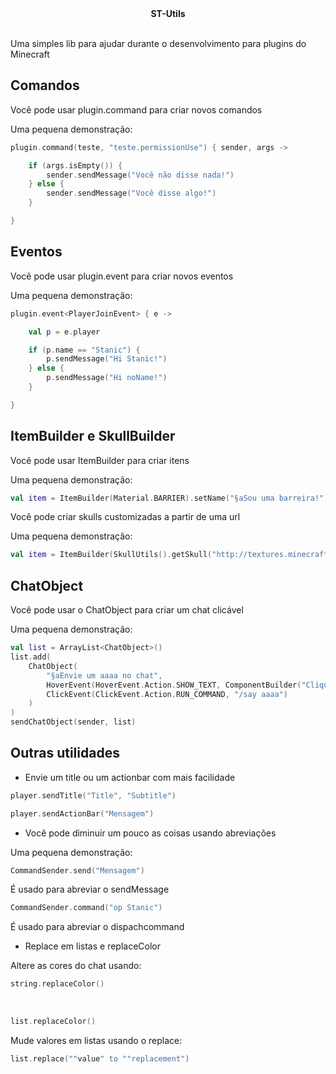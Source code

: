 <div align="center">
  <b>ST-Utils</b><br><br>
</div>

Uma simples lib para ajudar durante o desenvolvimento para plugins do Minecraft

## Comandos

Você pode usar plugin.command para criar novos comandos

Uma pequena demonstração:

```kotlin
plugin.command(teste, "teste.permissionUse") { sender, args ->

    if (args.isEmpty()) {
        sender.sendMessage("Você não disse nada!")
    } else {
        sender.sendMessage("Você disse algo!")
    }

}
```

## Eventos

Você pode usar plugin.event para criar novos eventos

Uma pequena demonstração:

```kotlin
plugin.event<PlayerJoinEvent> { e ->

    val p = e.player

    if (p.name == "Stanic") {
        p.sendMessage("Hi Stanic!")
    } else {
        p.sendMessage("Hi noName!")
    }

}
```

## ItemBuilder e SkullBuilder

Você pode usar ItemBuilder para criar itens

Uma pequena demonstração:

```kotlin
val item = ItemBuilder(Material.BARRIER).setName("§aSou uma barreira!").setLore(listOf("", "Me coloque no chão!", "")).build()
```

Você pode criar skulls customizadas a partir de uma url

Uma pequena demonstração:

```kotlin
val item = ItemBuilder(SkullUtils().getSkull("http://textures.minecraft.net/texture/9dbdaa755099edd7efa1f12882c7a51b5815db52e0b164aef6df9a1f53eca23")).setName("Sou uma skull!").build()
```

## ChatObject

Você pode usar o ChatObject para criar um chat clicável

Uma pequena demonstração:

```kotlin
val list = ArrayList<ChatObject>()
list.add(
    ChatObject(
        "§aEnvie um aaaa no chat",
        HoverEvent(HoverEvent.Action.SHOW_TEXT, ComponentBuilder("Clique e digite /say aaaa").create()),
        ClickEvent(ClickEvent.Action.RUN_COMMAND, "/say aaaa")
    )
)
sendChatObject(sender, list)
```

## Outras utilidades

* Envie um title ou um actionbar com mais facilidade

```kotlin
player.sendTitle("Title", "Subtitle")

player.sendActionBar("Mensagem")
```

* Você pode diminuir um pouco as coisas usando abreviações

Uma pequena demonstração:

```kotlin
CommandSender.send("Mensagem")
```

É usado para abreviar o sendMessage

```kotlin
CommandSender.command("op Stanic")
```

É usado para abreviar o dispachcommand

* Replace em listas e replaceColor

Altere as cores do chat usando:<br>
```kotlin
string.replaceColor()
```
<br>

```kotlin
list.replaceColor()
```

Mude valores em listas usando o replace:<br>
```kotlin
list.replace(""value" to ""replacement")
```


